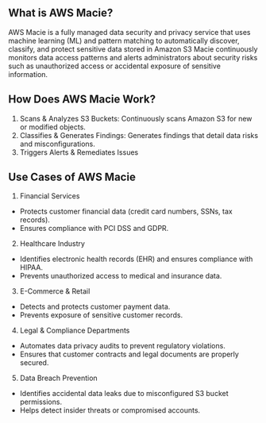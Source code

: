 ## What is AWS Macie?
AWS Macie is a fully managed data security and privacy service that uses machine learning (ML) and pattern matching to automatically discover, classify, and protect sensitive data stored in Amazon S3
Macie continuously monitors data access patterns and alerts administrators about security risks such as unauthorized access or accidental exposure of sensitive information.

## How Does AWS Macie Work?
1. Scans & Analyzes S3 Buckets: Continuously scans Amazon S3 for new or modified objects.
2. Classifies & Generates Findings: Generates findings that detail data risks and misconfigurations.
3. Triggers Alerts & Remediates Issues


## Use Cases of AWS Macie
1. Financial Services
* Protects customer financial data (credit card numbers, SSNs, tax records).
* Ensures compliance with PCI DSS and GDPR.

2. Healthcare Industry

* Identifies electronic health records (EHR) and ensures compliance with HIPAA.
* Prevents unauthorized access to medical and insurance data.

3. E-Commerce & Retail

* Detects and protects customer payment data.
* Prevents exposure of sensitive customer records.
4. Legal & Compliance Departments

* Automates data privacy audits to prevent regulatory violations.
* Ensures that customer contracts and legal documents are properly secured.
5. Data Breach Prevention
* Identifies accidental data leaks due to misconfigured S3 bucket permissions.
* Helps detect insider threats or compromised accounts.
